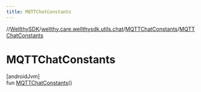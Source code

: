 ```yaml
---
title: MQTTChatConstants
---
```

//[WellthySDK](../../../index.html)/[wellthy.care.wellthysdk.utils.chat](../index.html)/[MQTTChatConstants](index.html)/[MQTTChatConstants](-m-q-t-t-chat-constants.html)



# MQTTChatConstants



[androidJvm]\
fun [MQTTChatConstants](-m-q-t-t-chat-constants.html)()




